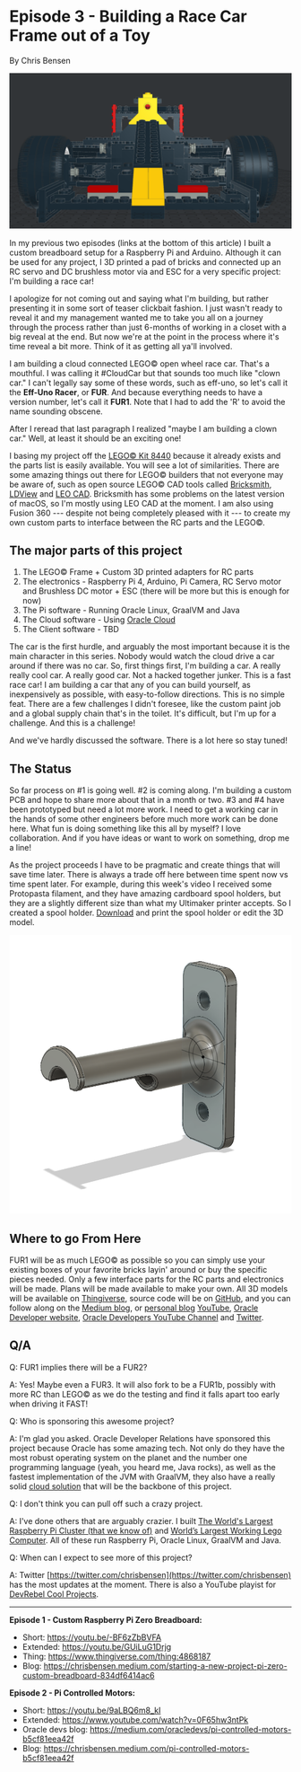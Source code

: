 # Episode 3 - Building a Race Car Frame out of a Toy

By Chris Bensen

![CAD Model of Eff-Uno Racer](model.png)

In my previous two episodes (links at the bottom of this article) I built a custom breadboard setup for a Raspberry Pi and Arduino. Although it can be used for any project, I 3D printed a pad of bricks and connected up an RC servo and DC brushless motor via and ESC for a very specific project: I'm building a race car!

I apologize for not coming out and saying what I'm building, but rather presenting it in some sort of teaser clickbait fashion. I just wasn't ready to reveal it and my management wanted me to take you all on a journey through the process rather than just 6-months of working in a closet with a big reveal at the end. But now we're at the point in the process where it's time reveal a bit more. Think of it as getting all ya'll involved.

I am building a cloud connected LEGO&copy; open wheel race car. That's a mouthful. I was calling it #CloudCar but that sounds too much like "clown car." I can't legally say some of these words, such as eff-uno, so let's call it the **Eff-Uno Racer**, or **FUR**. And because everything needs to have a version number, let's call it **FUR1**. Note that I had to add the 'R' to avoid the name sounding obscene.

After I reread that last paragraph I realized "maybe I am building a clown car."  Well, at least it should be an exciting one!

I basing my project off the [LEGO&copy; Kit 8440](https://www.bricklink.com/catalogItemInv.asp?S=8440-1) because it already exists and the parts list is easily available. You will see a lot of similarities. There are some amazing things out there for LEGO&copy; builders that not everyone may be aware of, such as open source LEGO&copy; CAD tools called [Bricksmith](https://bricksmith.sourceforge.io), [LDView](https://tcobbs.github.io/ldview/) and [LEO CAD](https://www.leocad.org). Bricksmith has some problems on the latest version of macOS, so I'm mostly using LEO CAD at the moment. I am also using Fusion 360 --- despite not being completely pleased with it --- to create my own custom parts to interface between the RC parts and the LEGO&copy;.

## The major parts of this project

1. The LEGO&copy; Frame + Custom 3D printed adapters for RC parts
1. The electronics - Raspberry Pi 4, Arduino, Pi Camera, RC Servo motor and Brushless DC motor + ESC (there will be more but this is enough for now)
1. The Pi software - Running Oracle Linux, GraalVM and Java
1. The Cloud software - Using [Oracle Cloud](https://www.oracle.com/cloud/free/?source=:ex:tb:::::&SC=:ex:tb:::::&pcode=WWMK210625P00074)
1. The Client software - TBD

The car is the first hurdle, and arguably the most important because it is the main character in this series. Nobody would watch the cloud drive a car around if there was no car. So, first things first, I'm building a car. A really really cool car. A really good car. Not a hacked together junker. This is a fast race car! I am building a car that any of you can build yourself, as inexpensively as possible, with easy-to-follow directions. This is no simple feat. There are a few challenges I didn't foresee, like the custom paint job and a global supply chain that's in the toilet. It's difficult, but I'm up for a challenge. And this is a challenge!

And we've hardly discussed the software. There is a lot here so stay tuned!

## The Status

So far process on #1 is going well. #2 is coming along. I'm building a custom PCB and hope to share more about that in a month or two. #3 and #4 have been prototyped but need a lot more work. I need to get a working car in the hands of some other engineers before much more work can be done here. What fun is doing something like this all by myself? I love collaboration. And if you have ideas or want to work on something, drop me a line!

As the project proceeds I have to be pragmatic and create things that will save time later. There is always a trade off here between time spent now vs time spent later. For example, during this week's video I received some Protopasta filament, and they have amazing cardboard spool holders, but they are a slightly different size than what my Ultimaker printer accepts. So I created a spool holder. [Download](https://www.thingiverse.com/thing:4942247) and print the spool holder or edit the 3D model.

![Protopasta Spool Holder](spoolholder.png)

## Where to go From Here

FUR1 will be as much LEGO&copy; as possible so you can simply use your existing boxes of your favorite bricks layin' around or buy the specific pieces needed. Only a few interface parts for the RC parts and electronics will be made. Plans will be made available to make your own. All 3D models will be available on [Thingiverse](https://www.thingiverse.com/thing:4940804), source code will be on [GitHub](https://github.com/oracle-devrel/eff-uno-racer), and you can follow along on the [Medium blog](https://chrisbensen.medium.com/), or [personal blog](https://chrisbensen.blogspot.com) [YouTube](https://www.youtube.com/c/ChrisBensen), [Oracle Developer website](http://developer.oracle.com?source=:ex:tb:::::&SC=:ex:tb:::::&pcode=WWMK210625P00074), [Oracle Developers YouTube Channel](https://www.youtube.com/channel/UCdDhYMT2USoLdh4SZIsu_1g) and [Twitter](https://twitter.com/chrisbensen).

## Q/A

Q: FUR1 implies there will be a FUR2?

A: Yes! Maybe even a FUR3. It will also fork to be a FUR1b, possibly with more RC than LEGO&copy; as we do the testing and find it falls apart too early when driving it FAST!

Q: Who is sponsoring this awesome project?

A: I'm glad you asked. Oracle Developer Relations have sponsored this project because Oracle has some amazing tech. Not only do they have the most robust operating system on the planet and the number one programming language (yeah, you heard me, Java rocks), as well as the fastest implementation of the JVM with GraalVM, they also have a really solid [cloud solution](https://www.oracle.com/cloud/free/?source=:ex:tb:::::&SC=:ex:tb:::::&pcode=WWMK210625P00074) that will be the backbone of this project.

Q: I don't think you can pull off such a crazy project.

A: I've done others that are arguably crazier. I built [The World's Largest Raspberry Pi Cluster (that we know of)](https://www.youtube.com/watch?v=KbVcRQQ9PNw) and [World’s Largest Working Lego Computer](https://www.youtube.com/watch?v=Y5m0R9tTdR0). All of these run Raspberry Pi, Oracle Linux, GraalVM and Java.

Q: When can I expect to see more of this project?

A: Twitter [https://twitter.com/chrisbensen](https://twitter.com/chrisbensen) has the most updates at the moment. There is also a YouTube playist for [DevRebel Cool Projects](https://www.youtube.com/playlist?list=PLPIzp-E1msrZ0WAvm20TkXtm7Hm5JnHxc).

---

__Episode 1 - Custom Raspberry Pi Zero Breadboard:__

- Short: https://youtu.be/-BF6zZbBVFA
- Extended: https://youtu.be/GUiLuG1Drjg
- Thing: https://www.thingiverse.com/thing:4868187
- Blog: https://chrisbensen.medium.com/starting-a-new-project-pi-zero-custom-breadboard-834df6414ac6


__Episode 2 - Pi Controlled Motors:__

- Short: https://youtu.be/9aLBQ6m8_kI
- Extended: https://www.youtube.com/watch?v=0F65hw3ntPk
- Oracle devs blog: https://medium.com/oracledevs/pi-controlled-motors-b5cf81eea42f
- Blog: https://chrisbensen.medium.com/pi-controlled-motors-b5cf81eea42f
